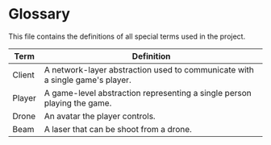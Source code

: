 # Glossary

This file contains the definitions of all special terms used in the project.

| Term | Definition |
| ---- | ---------- |
| Client | A network-layer abstraction used to communicate with a single game's player. |
| Player | A game-level abstraction representing a single person playing the game. |
| Drone | An avatar the player controls. |
| Beam | A laser that can be shoot from a drone. |
